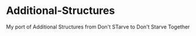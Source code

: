 # Additional-Structures
 My port of Additional Structures from Don't STarve to Don't Starve Together
